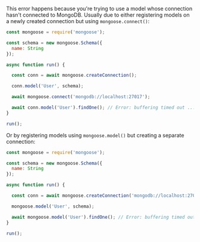 This error happens because you're trying to use a model whose connection hasn't connected to MongoDB.
Usually due to either registering models on a newly created connection but using `mongoose.connect()`:

```javascript
const mongoose = require('mongoose');

const schema = new mongoose.Schema({
  name: String
});

async function run() {

  const conn = await mongoose.createConnection();

  conn.model('User', schema);

  await mongoose.connect('mongodb://localhost:27017');

  await conn.model('User').findOne(); // Error: buffering timed out ...
}

run();
```

Or by registering models using `mongoose.model()` but creating a separate connection:

```javascript
const mongoose = require('mongoose');

const schema = new mongoose.Schema({
  name: String
});

async function run() {

  const conn = await mongoose.createConnection('mongodb://localhost:27017/test').asPromise();

  mongoose.model('User', schema);

  await mongoose.model('User').findOne(); // Error: buffering timed out ...
}

run();
```

